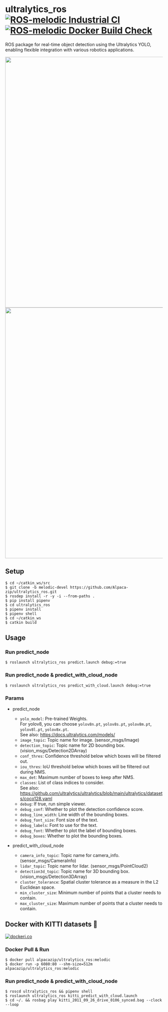 # ultralytics_ros [![ROS-melodic Industrial CI](https://github.com/Alpaca-zip/ultralytics_ros/actions/workflows/melodic-ci.yml/badge.svg)](https://github.com/Alpaca-zip/ultralytics_ros/actions/workflows/melodic-ci.yml) [![ROS-melodic Docker Build Check](https://github.com/Alpaca-zip/ultralytics_ros/actions/workflows/melodic-docker-build-check.yml/badge.svg)](https://github.com/Alpaca-zip/ultralytics_ros/actions/workflows/melodic-docker-build-check.yml)
ROS package for real-time object detection using the Ultralytics YOLO, enabling flexible integration with various robotics applications.

<img src="https://github.com/Alpaca-zip/ultralytics_ros/assets/84959376/9da7dbbf-5cc0-41bc-be82-d481abbf552a" width="800px">
<img src="https://github.com/Alpaca-zip/ultralytics_ros/assets/84959376/158e7f0c-a823-4425-908d-1b63c11d6e51" width="800px">

## Setup
```
$ cd ~/catkin_ws/src
$ git clone -b melodic-devel https://github.com/Alpaca-zip/ultralytics_ros.git
$ rosdep install -r -y -i --from-paths .
$ pip install pipenv
$ cd ultralytics_ros
$ pipenv install
$ pipenv shell
$ cd ~/catkin_ws
$ catkin build
```
## Usage
### Run predict_node
```
$ roslaunch ultralytics_ros predict.launch debug:=true
```
### Run predict_node & predict_with_cloud_node
```
$ roslaunch ultralytics_ros predict_with_cloud.launch debug:=true
```
### Params
- predict_node
  - `yolo_model`: Pre-trained Weights.  
  For yolov8, you can choose `yolov8n.pt`, `yolov8s.pt`, `yolov8m.pt`, `yolov8l.pt`, `yolov8x.pt`.  
  See also: https://docs.ultralytics.com/models/
  - `image_topic`: Topic name for image. (sensor_msgs/Image)
  - `detection_topic`: Topic name for 2D bounding box. (vision_msgs/Detection2DArray)
  - `conf_thres`: Confidence threshold below which boxes will be filtered out.
  - `iou_thres`: IoU threshold below which boxes will be filtered out during NMS.
  - `max_det`: Maximum number of boxes to keep after NMS.
  - `classes`: List of class indices to consider.  
  See also: https://github.com/ultralytics/ultralytics/blob/main/ultralytics/datasets/coco128.yaml 
  - `debug`:  If true, run simple viewer.
  - `debug_conf`:  Whether to plot the detection confidence score.
  - `debug_line_width`: Line width of the bounding boxes.
  - `debug_font_size`: Font size of the text.
  - `debug_labels`: Font to use for the text.
  - `debug_font`: Whether to plot the label of bounding boxes.
  - `debug_boxes`: Whether to plot the bounding boxes.

- predict_with_cloud_node
  - `camera_info_topic`: Topic name for camera_info. (sensor_msgs/CameraInfo)
  - `lidar_topic`: Topic name for lidar. (sensor_msgs/PointCloud2)
  - `detection3d_topic`: Topic name for 3D bounding box. (vision_msgs/Detection3DArray)
  - `cluster_tolerance`: Spatial cluster tolerance as a measure in the L2 Euclidean space.
  - `min_cluster_size`: Minimum number of points that a cluster needs to contain.
  - `max_cluster_size`: Maximum number of points that a cluster needs to contain.

## Docker with KITTI datasets 🐳
[![dockeri.co](https://dockerico.blankenship.io/image/alpacazip/ultralytics_ros)](https://hub.docker.com/r/alpacazip/ultralytics_ros)

### Docker Pull & Run
```
$ docker pull alpacazip/ultralytics_ros:melodic
$ docker run -p 6080:80 --shm-size=512m alpacazip/ultralytics_ros:melodic
```

### Run predict_node & predict_with_cloud_node
```
$ roscd ultralytics_ros && pipenv shell
$ roslaunch ultralytics_ros kitti_predict_with_cloud.launch
$ cd ~/. && rosbag play kitti_2011_09_26_drive_0106_synced.bag --clock --loop
```
